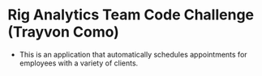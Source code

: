 # Rig Analytics Team Code Challenge (Trayvon Como)
* This is an application that automatically schedules appointments for employees with a variety of clients.
